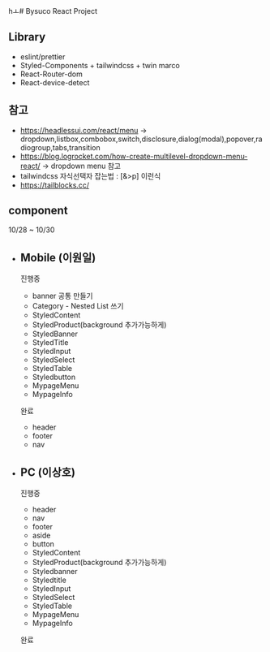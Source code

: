 hㅗ# Bysuco React Project

## Library

-   eslint/prettier
-   Styled-Components + tailwindcss + twin marco
-   React-Router-dom
-   React-device-detect

## 참고

-   https://headlessui.com/react/menu -> dropdown,listbox,combobox,switch,disclosure,dialog(modal),popover,radiogroup,tabs,transition
-   https://blog.logrocket.com/how-create-multilevel-dropdown-menu-react/ -> dropdown menu 참고
-   tailwindcss 자식선택자 잡는법 : [&>p] 이런식
-   https://tailblocks.cc/

## component

10/28 ~ 10/30

-   ## Mobile (이원일)

    진행중

    -   banner 공통 만들기
    -   Category - Nested List 쓰기
    -   StyledContent
    -   StyledProduct(background 추가가능하게)
    -   StyledBanner
    -   StyledTitle
    -   StyledInput
    -   StyledSelect
    -   StyledTable
    -   Styledbutton
    -   MypageMenu
    -   MypageInfo

    완료

    -   header
    -   footer
    -   nav

-   ## PC (이상호)

    진행중

    -   header
    -   nav
    -   footer
    -   aside
    -   button
    -   StyledContent
    -   StyledProduct(background 추가가능하게)
    -   Styledbanner
    -   Styledtitle
    -   StyledInput
    -   StyledSelect
    -   StyledTable
    -   MypageMenu
    -   MypageInfo

    완료
